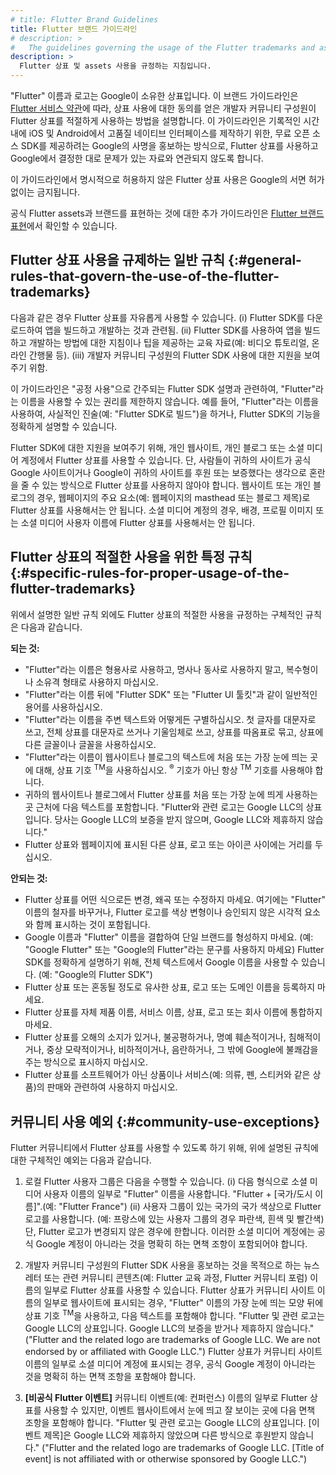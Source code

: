 ```yaml
---
# title: Flutter Brand Guidelines
title: Flutter 브랜드 가이드라인
# description: >
#   The guidelines governing the usage of the Flutter trademarks and assets.
description: >
  Flutter 상표 및 assets 사용을 규정하는 지침입니다.
---
```


"Flutter" 이름과 로고는 Google이 소유한 상표입니다. 
이 브랜드 가이드라인은 [Flutter 서비스 약관](/tos)에 따라, 
상표 사용에 대한 동의를 얻은 개발자 커뮤니티 구성원이 Flutter 상표를 적절하게 사용하는 방법을 설명합니다. 
이 가이드라인은 기록적인 시간 내에 iOS 및 Android에서 고품질 네이티브 인터페이스를 제작하기 위한, 
무료 오픈 소스 SDK를 제공하려는 Google의 사명을 홍보하는 방식으로, 
Flutter 상표를 사용하고 Google에서 결정한 대로 문제가 있는 자료와 연관되지 않도록 합니다.

이 가이드라인에서 명시적으로 허용하지 않은 Flutter 상표 사용은 Google의 서면 허가 없이는 금지됩니다.

공식 Flutter assets과 브랜드를 표현하는 것에 대한 추가 가이드라인은
[Flutter 브랜드 표현]({{site.main-url}}/brand)에서 확인할 수 있습니다.

## Flutter 상표 사용을 규제하는 일반 규칙 {:#general-rules-that-govern-the-use-of-the-flutter-trademarks}

다음과 같은 경우 Flutter 상표를 자유롭게 사용할 수 있습니다. 
(i) Flutter SDK를 다운로드하여 앱을 빌드하고 개발하는 것과 관련됨.
(ii) Flutter SDK를 사용하여 앱을 빌드하고 개발하는 방법에 대한 지침이나 팁을 제공하는 교육 자료(예: 비디오 튜토리얼, 온라인 간행물 등).
(iii) 개발자 커뮤니티 구성원의 Flutter SDK 사용에 대한 지원을 보여주기 위함.

이 가이드라인은 "공정 사용"으로 간주되는 Flutter SDK 설명과 관련하여, 
"Flutter"라는 이름을 사용할 수 있는 권리를 제한하지 않습니다. 
예를 들어, "Flutter"라는 이름을 사용하여, 사실적인 진술(예: "Flutter SDK로 빌드")을 하거나, 
Flutter SDK의 기능을 정확하게 설명할 수 있습니다.

Flutter SDK에 대한 지원을 보여주기 위해, 
개인 웹사이트, 개인 블로그 또는 소셜 미디어 계정에서 Flutter 상표를 사용할 수 있습니다. 
단, 사람들이 귀하의 사이트가 공식 Google 사이트이거나 Google이 귀하의 사이트를 후원 또는 보증했다는 생각으로 혼란을 줄 수 있는 방식으로 Flutter 상표를 사용하지 않아야 합니다. 
웹사이트 또는 개인 블로그의 경우, 
웹페이지의 주요 요소(예: 웹페이지의 masthead 또는 블로그 제목)로 Flutter 상표를 사용해서는 안 됩니다. 
소셜 미디어 계정의 경우, 배경, 프로필 이미지 또는 소셜 미디어 사용자 이름에 Flutter 상표를 사용해서는 안 됩니다.

## Flutter 상표의 적절한 사용을 위한 특정 규칙 {:#specific-rules-for-proper-usage-of-the-flutter-trademarks}

위에서 설명한 일반 규칙 외에도 Flutter 상표의 적절한 사용을 규정하는 구체적인 규칙은 다음과 같습니다.

**되는 것:**

* "Flutter"라는 이름은 형용사로 사용하고, 명사나 동사로 사용하지 말고, 복수형이나 소유격 형태로 사용하지 마십시오.
* "Flutter"라는 이름 뒤에 "Flutter SDK" 또는 "Flutter UI 툴킷"과 같이 일반적인 용어를 사용하십시오.
* "Flutter"라는 이름을 주변 텍스트와 어떻게든 구별하십시오. 
  첫 글자를 대문자로 쓰고, 전체 상표를 대문자로 쓰거나 기울임체로 쓰고, 
  상표를 따옴표로 묶고, 상표에 다른 글꼴이나 글꼴을 사용하십시오.
* "Flutter"라는 이름이 웹사이트나 블로그의 텍스트에 처음 또는 가장 눈에 띄는 곳에 대해,
  상표 기호 <sup>TM</sup>을 사용하십시오. 
  <sup>&reg;</sup> 기호가 아닌 항상 <sup>TM</sup> 기호를 사용해야 합니다.
* 귀하의 웹사이트나 블로그에서 Flutter 상표를 처음 또는 가장 눈에 띄게 사용하는 곳 근처에 다음 텍스트를 포함합니다. 
  "Flutter와 관련 로고는 Google LLC의 상표입니다. 
  당사는 Google LLC의 보증을 받지 않으며, Google LLC와 제휴하지 않습니다."
* Flutter 상표와 웹페이지에 표시된 다른 상표, 로고 또는 아이콘 사이에는 거리를 두십시오.

**안되는 것:**

* Flutter 상표를 어떤 식으로든 변경, 왜곡 또는 수정하지 마세요. 
  여기에는 "Flutter" 이름의 철자를 바꾸거나, 
  Flutter 로고를 색상 변형이나 승인되지 않은 시각적 요소와 함께 표시하는 것이 포함됩니다.
* Google 이름과 "Flutter" 이름을 결합하여 단일 브랜드를 형성하지 마세요.
  (예: "Google Flutter" 또는 "Google의 Flutter"라는 문구를 사용하지 마세요) 
  Flutter SDK를 정확하게 설명하기 위해, 전체 텍스트에서 Google 이름을 사용할 수 있습니다.
  (예: "Google의 Flutter SDK")
* Flutter 상표 또는 혼동될 정도로 유사한 상표, 로고 또는 도메인 이름을 등록하지 마세요.
* Flutter 상표를 자체 제품 이름, 서비스 이름, 상표, 로고 또는 회사 이름에 통합하지 마세요.
* Flutter 상표를 오해의 소지가 있거나, 불공평하거나, 명예 훼손적이거나, 침해적이거나, 
  중상 모략적이거나, 비하적이거나, 음란하거나, 그 밖에 Google에 불쾌감을 주는 방식으로 표시하지 마십시오.
* Flutter 상표를 소프트웨어가 아닌 상품이나 서비스(예: 의류, 펜, 스티커와 같은 상품)의 판매와 관련하여 사용하지 마십시오.

## 커뮤니티 사용 예외 {:#community-use-exceptions}

Flutter 커뮤니티에서 Flutter 상표를 사용할 수 있도록 하기 위해, 위에 설명된 규칙에 대한 구체적인 예외는 다음과 같습니다.

1. 로컬 Flutter 사용자 그룹은 다음을 수행할 수 있습니다. 
   (i) 다음 형식으로 소셜 미디어 사용자 이름의 일부로 "Flutter" 이름을 사용합니다. "Flutter + [국가/도시 이름]".(예: "Flutter France") 
   (ii) 사용자 그룹이 있는 국가의 국가 색상으로 Flutter 로고를 사용합니다.
   (예: 프랑스에 있는 사용자 그룹의 경우 파란색, 흰색 및 빨간색) 단, Flutter 로고가 변경되지 않은 경우에 한합니다. 이러한 소셜 미디어 계정에는 공식 Google 계정이 아니라는 것을 명확히 하는 면책 조항이 포함되어야 합니다.

2. 개발자 커뮤니티 구성원의 Flutter SDK 사용을 홍보하는 것을 목적으로 하는 뉴스레터 또는 관련 커뮤니티 콘텐츠(예: Flutter 교육 과정, Flutter 커뮤니티 포럼) 이름의 일부로 Flutter 상표를 사용할 수 있습니다. 
   Flutter 상표가 커뮤니티 사이트 이름의 일부로 웹사이트에 표시되는 경우, 
   "Flutter" 이름의 가장 눈에 띄는 모양 뒤에 상표 기호 <sup>TM</sup>을 사용하고, 다음 텍스트를 포함해야 합니다. 
   "Flutter 및 관련 로고는 Google LLC의 상표입니다. Google LLC의 보증을 받거나 제휴하지 않습니다." 
   ("Flutter and the related logo are trademarks of Google LLC. We are not endorsed by or affiliated with Google LLC.")
   Flutter 상표가 커뮤니티 사이트 이름의 일부로 소셜 미디어 계정에 표시되는 경우, 
   공식 Google 계정이 아니라는 것을 명확히 하는 면책 조항을 포함해야 합니다.

3. <b>[비공식 Flutter 이벤트]</b> 커뮤니티 이벤트(예: 컨퍼런스) 이름의 일부로 Flutter 상표를 사용할 수 있지만, 
   이벤트 웹사이트에서 눈에 띄고 잘 보이는 곳에 다음 면책 조항을 포함해야 합니다. 
   "Flutter 및 관련 로고는 Google LLC의 상표입니다. [이벤트 제목]은 Google LLC와 제휴하지 않았으며 다른 방식으로 후원받지 않습니다."
   ("Flutter and the related logo are trademarks of Google LLC. [Title of event] is not affiliated with or otherwise sponsored by Google LLC.")
